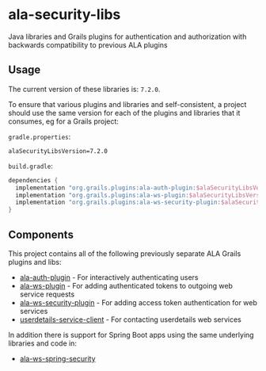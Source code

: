 # ala-security-libs
Java libraries and Grails plugins for authentication and authorization with backwards compatibility to previous
ALA plugins

Usage
-----

The current version of these libraries is: `7.2.0`.

To ensure that various plugins and libraries and self-consistent, a project should use the same version for
each of the plugins and libraries that it consumes, eg for a Grails project:

`gradle.properties`:
```gradle.properties
alaSecurityLibsVersion=7.2.0
```

`build.gradle`:
```build.gradle
dependencies {
  implementation "org.grails.plugins:ala-auth-plugin:$alaSecurityLibsVersion"
  implementation "org.grails.plugins:ala-ws-plugin:$alaSecurityLibsVersion"
  implementation "org.grails.plugins:ala-ws-security-plugin:$alaSecurityLibsVersion"
}
```

Components
----------

This project contains all of the following previously separate ALA Grails plugins and libs:

- [ala-auth-plugin](ala-auth) - For interactively authenticating users
- [ala-ws-plugin](ala-ws-plugin) - For adding authenticated tokens to outgoing web service requests
- [ala-ws-security-plugin](ala-ws-security-plugin) - For adding access token authentication for web services
- [userdetails-service-client](userdetails-service-client) - For contacting userdetails web services

In addition there is support for Spring Boot apps using the same underlying libraries and code in:

- [ala-ws-spring-security](ala-ws-spring-security)


